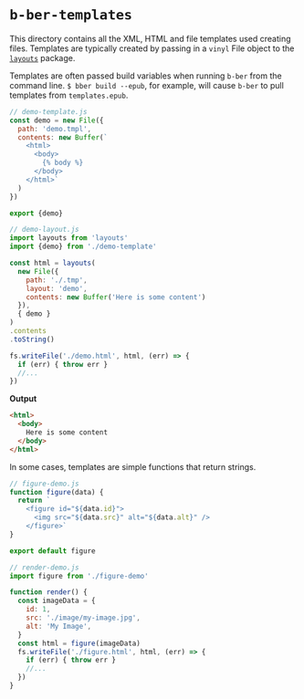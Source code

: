 # `b-ber-templates`

This directory contains all the XML, HTML and file templates used creating files. Templates are typically created by passing in a `vinyl` File object to the [`layouts`](https://www.npmjs.com/package/layouts) package.

Templates are often passed build variables when running `b-ber` from the command line. `$ bber build --epub`, for example, will cause `b-ber` to pull templates from `templates.epub`.

```js
// demo-template.js
const demo = new File({
  path: 'demo.tmpl',
  contents: new Buffer(`
    <html>
      <body>
        {% body %}
      </body>
    </html>`
  )
})

export {demo}
```

```js
// demo-layout.js
import layouts from 'layouts'
import {demo} from './demo-template'

const html = layouts(
  new File({
    path: './.tmp',
    layout: 'demo',
    contents: new Buffer('Here is some content')
  }),
  { demo }
)
.contents
.toString()

fs.writeFile('./demo.html', html, (err) => {
  if (err) { throw err }
  //...
})
```

**Output**

```html
<html>
  <body>
    Here is some content
  </body>
</html>
```

In some cases, templates are simple functions that return strings.

```js
// figure-demo.js
function figure(data) {
  return `
    <figure id="${data.id}">
      <img src="${data.src}" alt="${data.alt}" />
    </figure>`
}

export default figure
```

```js
// render-demo.js
import figure from './figure-demo'

function render() {
  const imageData = {
    id: 1,
    src: './image/my-image.jpg',
    alt: 'My Image',
  }
  const html = figure(imageData)
  fs.writeFile('./figure.html', html, (err) => {
    if (err) { throw err }
    //...
  })
}
```
